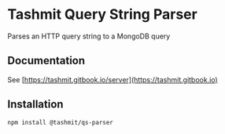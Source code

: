 # Tashmit Query String Parser

Parses an HTTP query string to a MongoDB query

## Documentation
See [https://tashmit.gitbook.io/server](https://tashmit.gitbook.io)

## Installation

```text
npm install @tashmit/qs-parser
```
